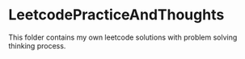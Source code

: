 # LeetcodePracticeAndThoughts
This folder contains my own leetcode solutions with problem solving thinking process.
